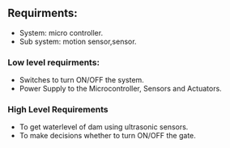 ## Requirments:
- System: micro controller.
- Sub system: motion sensor,sensor.

### Low level requirments:
- Switches to turn ON/OFF the system.
- Power Supply to the Microcontroller, Sensors and Actuators.

### High Level Requirements
- To get waterlevel of dam using ultrasonic sensors.
- To make decisions whether to turn ON/OFF the gate.